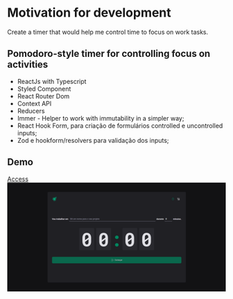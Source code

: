 # Motivation for development

Create a timer that would help me control time to focus on work tasks.

## Pomodoro-style timer for controlling focus on activities 

- ReactJs with Typescript
- Styled Component
- React Router Dom
- Context API
- Reducers
- Immer - Helper to work with immutability in a simpler way;
- React Hook Form, para criação de formulários controlled e uncontrolled inputs;
- Zod e hookform/resolvers para validação dos inputs;

## Demo
[Access](http://url/to/img.png](https://ageurdo.github.io/timmer-to-do/))
![Click to view demo](src/assets/app.png)
